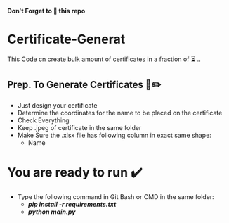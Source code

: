 **Don't Forget to :star2: this repo**
# Certificate-Generat
This Code cn create bulk amount of certificates in a fraction of :hourglass_flowing_sand: ..
## Prep. To Generate Certificates :blue_book::pencil2:
- Just design your certificate
- Determine the coordinates for the name to be placed on the certificate
- Check Everything
- Keep .jpeg of certificate in the same folder
- Make Sure the .xlsx file has following column in exact same shape:
  - Name
# You are ready to run :heavy_check_mark:
+ Type the following command in Git Bash or CMD in the same folder:
  + **_pip install -r requirements.txt_**
  + **_python main.py_**

